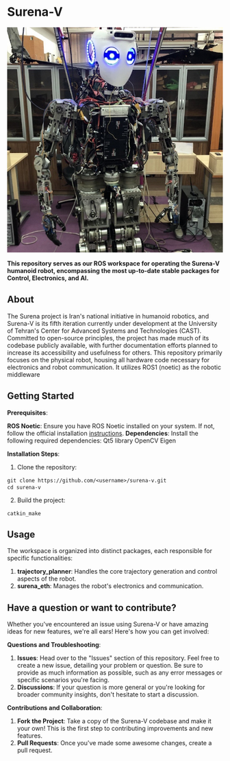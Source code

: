 # Surena-V

<p align="center">
  <img src="doc/Surena_5.jpg" />
</p>

**This repository serves as our ROS workspace for operating the Surena-V humanoid robot, encompassing the most up-to-date stable packages for Control, Electronics, and AI.**

## About

The Surena project is Iran's national initiative in humanoid robotics, and Surena-V is its fifth iteration currently under development at the University of Tehran's Center for Advanced Systems and Technologies (CAST). Committed to open-source principles, the project has made much of its codebase publicly available, with further documentation efforts planned to increase its accessibility and usefulness for others. This repository primarily focuses on the physical robot, housing all hardware code necessary for electronics and robot communication. It utilizes ROS1 (noetic) as the robotic middleware

## Getting Started

**Prerequisites**:

**ROS Noetic**: Ensure you have ROS Noetic installed on your system. If not, follow the official installation [instructions](http://wiki.ros.org/noetic/Installation).
**Dependencies**: Install the following required dependencies:
Qt5 library
OpenCV
Eigen

**Installation Steps**:

1. Clone the repository:
```
git clone https://github.com/<username>/surena-v.git
cd surena-v
```
2. Build the project:
```
catkin_make
```
## Usage

The workspace is organized into distinct packages, each responsible for specific functionalities:

1. **trajectory_planner**: Handles the core trajectory generation and control aspects of the robot.
2. **surena_eth**: Manages the robot's electronics and communication.


## Have a question or want to contribute?

Whether you've encountered an issue using Surena-V or have amazing ideas for new features, we're all ears! Here's how you can get involved:

**Questions and Troubleshooting**:

1. **Issues**: Head over to the "Issues" section of this repository. Feel free to create a new issue, detailing your problem or question. Be sure to provide as much information as possible, such as any error messages or specific scenarios you're facing. 
2. **Discussions**: If your question is more general or you're looking for broader community insights, don't hesitate to start a discussion.

**Contributions and Collaboration**:

1. **Fork the Project**: Take a copy of the Surena-V codebase and make it your own! This is the first step to contributing improvements and new features.
2. **Pull Requests**: Once you've made some awesome changes, create a pull request.
